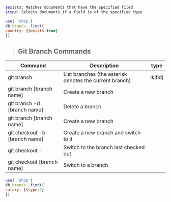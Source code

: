 ```sh
$exists: Matches documents that have the specified filed
$type: Selects documents if a field is of the specified type
```

```js
use( 'Shop')
db.brands. find({
country: {$exists:true}
})
```
> ## Git Branch Commands
| Command | Description | type
| ----------- | ------------ | ------------ | 
| git branch | List branches (the asterisk denotes the current branch) | lkjfldj |
| git branch [branch name] | Create a new branch |
| git branch -d [branch name]| Delete a branch |
| git branch [branch name] | Create a new branch |
| git checkout -b [branch name] | Create a new branch and switch to it |
| git checkout - | Switch to the branch last checked out |
| git checkout [branch name] | Switch to a branch |


```js
use( 'Shop')
db.brands. find({
salary: {$type:2}
})
```
